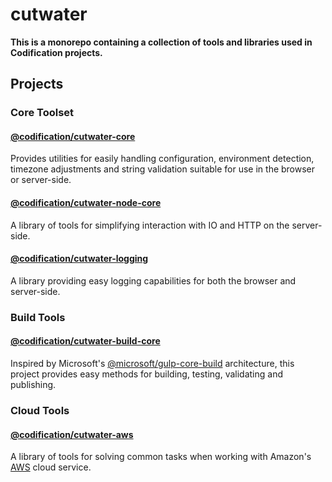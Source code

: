# cutwater

**This is a monorepo containing a collection of tools and libraries used in Codification projects.**

## Projects

### Core Toolset

#### [@codification/cutwater-core](https://github.com/CodificationOrg/cutwater/tree/master/packages/cutwater-core/README.md)

Provides utilities for easily handling configuration, environment detection, timezone adjustments and string validation suitable for use in the browser or server-side.

#### [@codification/cutwater-node-core](https://github.com/CodificationOrg/cutwater/tree/master/packages/cutwater-node-core/README.md)

A library of tools for simplifying interaction with IO and HTTP on the server-side.

#### [@codification/cutwater-logging](https://github.com/CodificationOrg/cutwater/tree/master/packages/cutwater-logging/README.md)

A library providing easy logging capabilities for both the browser and server-side.

### Build Tools

#### [@codification/cutwater-build-core](https://github.com/CodificationOrg/cutwater/tree/master/packages/cutwater-build-core/README.md)

Inspired by Microsoft's [@microsoft/gulp-core-build](https://github.com/Microsoft/web-build-tools/blob/master/core-build/gulp-core-build/README.md) architecture, this project provides easy methods for building, testing, validating and publishing.

### Cloud Tools

#### [@codification/cutwater-aws](https://github.com/CodificationOrg/cutwater/tree/master/packages/cutwater-aws/README.md)

A library of tools for solving common tasks when working with Amazon's [AWS](https://aws.amazon.com) cloud service.
